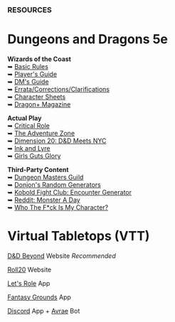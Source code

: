 ### RESOURCES

# Dungeons and Dragons 5e

**Wizards of the Coast**
<br />&#x27A5; [Basic Rules](https://dnd.wizards.com/articles/features/basicrules)
<br />&#x27A5; [Player's Guide](https://dnd.wizards.com/products/tabletop/players-basic-rules)
<br />&#x27A5; [DM's Guide](https://dnd.wizards.com/products/tabletop/dm-basic-rules)
<br />&#x27A5; [Errata/Corrections/Clarifications](https://thinkdm.org/5e-errata/)
<br />&#x27A5; [Character Sheets](https://dnd.wizards.com/articles/features/character_sheets)
<br />&#x27A5; [Dragon+ Magazine](https://dnd.dragonmag.com/)

**Actual Play**
<br />&#x27A5; [Critical Role](https://critrole.com/)
<br />&#x27A5; [The Adventure Zone](https://www.themcelroy.family/theadventurezone)
<br />&#x27A5; [Dimension 20: D&D Meets NYC](https://brennanleemulligan.com/dimension-20-the-unsleeping-city/)
<br />&#x27A5; [Ink and Lyre](https://www.inkandlyre.com/)
<br />&#x27A5; [Girls Guts Glory](https://www.girlsgutsgloryrpg.com/)

**Third-Party Content**
<br />&#x27A5; [Dungeon Masters Guild](https://www.dmsguild.com/)
<br />&#x27A5; [Donjon's Random Generators](http://donjon.bin.sh/)
<br />&#x27A5; [Kobold Fight Club: Encounter Generator](http://kobold.club/fight/#/encounter-builder)
<br />&#x27A5; [Reddit: Monster A Day](https://www.reddit.com/r/monsteraday/)
<br />&#x27A5; [Who The F*ck Is My Character?](https://whothefuckismydndcharacter.com/)

# Virtual Tabletops (VTT)

[D&D Beyond](https://www.dndbeyond.com/) Website *Recommended*

[Roll20](https://roll20.net/welcome) Website

[Let's Role](https://lets-role.com/) App

[Fantasy Grounds](https://www.fantasygrounds.com/home/home.php) App

[Discord](https://discord.com/) App + [Avrae](https://avrae.io/) Bot
